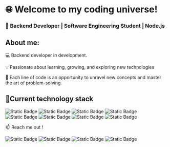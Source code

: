 # 🌐 Welcome to my coding universe! 
### 🚀 Backend Developer | Software Engineering Student | Node.js 

## About me:
💻 Backend developer in development.

💡 Passionate about learning, growing, and exploring new technologies

🌟 Each line of code is an opportunity to unravel new concepts and master the art of problem-solving.

## 🛐Current technology stack
![Static Badge](https://img.shields.io/badge/node.js-white?style=for-the-badge&logo=nodedotjs&logoColor=%23339933&labelColor=white&color=%23339933)
![Static Badge](https://img.shields.io/badge/javascript-%23fff?style=for-the-badge&logo=javascript&logoColor=%23F7DF1E&labelColor=white&color=%23F7DF1E)
![Static Badge](https://img.shields.io/badge/html5-white?style=for-the-badge&logo=html5&logoColor=%23E34F26&labelColor=white&color=%23E34F26)
![Static Badge](https://img.shields.io/badge/css-white?style=for-the-badge&logo=css3&logoColor=%231572B6&labelColor=white&color=%231572B6)
![Static Badge](https://img.shields.io/badge/ejs-white?style=for-the-badge&logo=ejs&logoColor=%23B4CA65&labelColor=white&color=%23B4CA65)
![Static Badge](https://img.shields.io/badge/mongodb-white?style=for-the-badge&logo=mongodb&logoColor=%2347A248&labelColor=white&color=%2347A248)
![Static Badge](https://img.shields.io/badge/mongoose-white?style=for-the-badge&logo=mongoose&logoColor=%23F04D35&labelColor=white&color=%23F04D35)
![Static Badge](https://img.shields.io/badge/git-white?style=for-the-badge&logo=git&logoColor=%23F05032&labelColor=white&color=%23F05032)





📫 Reach me out !

![Static Badge](https://img.shields.io/badge/Viktoria%20Kostak-white?style=flat&logo=linkedin&logoColor=%230A66C2&labelColor=white&color=%230A66C2&link=https%3A%2F%2Fwww.linkedin.com%2Fin%2Fviktoria-kostak-b555152aa%2F)
![Static Badge](https://img.shields.io/badge/%40vikktorika-white?style=flat&logo=telegram&logoColor=%2326A5E4&labelColor=white&color=%2326A5E4&link=https%3A%2F%2Fwww.instagram.com%2Fviiktoria_kk%3Figsh%3DMXc3NTdmNjF5ZWRlZQ%253D%253D%26utm_source%3Dqr)
![Static Badge](https://img.shields.io/badge/viiktoria_kk-white?style=flat&logo=instagram&logoColor=%23E4405F&labelColor=white&color=%23E4405F&link=https%3A%2F%2Fwww.instagram.com%2Fviiktoria_kk%3Figsh%3DMXc3NTdmNjF5ZWRlZQ%253D%253D%26utm_source%3Dqr)
![Static Badge](https://img.shields.io/badge/viktoriakostak570%40gmaiil.com-white?style=flat&logo=gmail&logoColor=%23EA4335&labelColor=white&color=%23EA4335&cacheSeconds=viktoriakostak570%40gmail.com)






